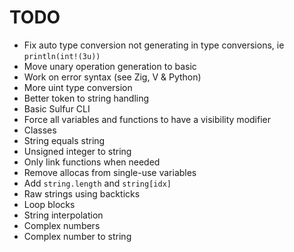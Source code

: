 # TODO
- Fix auto type conversion not generating in type conversions, ie `println(int!(3u))`
- Move unary operation generation to basic
- Work on error syntax (see Zig, V & Python)
- More uint type conversion
- Better token to string handling
- Basic Sulfur CLI
- Force all variables and functions to have a visibility modifier
- Classes
- String equals string 
- Unsigned integer to string
- Only link functions when needed
- Remove allocas from single-use variables
- Add `string.length` and `string[idx]`
- Raw strings using backticks
- Loop blocks
- String interpolation
- Complex numbers
- Complex number to string
